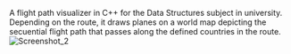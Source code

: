 A flight path visualizer in C++ for the Data Structures subject in university. Depending on the route, it draws planes on a world map depicting the secuential flight path that passes along the defined countries in the route. 
![Screenshot_2](https://github.com/user-attachments/assets/51b3a153-1a8e-4261-96af-45f36e057896)
